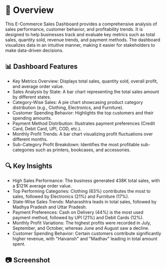 # 📌 Overview
This E-Commerce Sales Dashboard provides a comprehensive analysis of sales performance, customer behavior, and profitability trends. It is designed to help businesses track and evaluate key metrics such as total sales, quantity sold, revenue trends, and payment methods. The dashboard visualizes data in an intuitive manner, making it easier for stakeholders to make data-driven decisions.

## 📊 Dashboard Features
- Key Metrics Overview: Displays total sales, quantity sold, overall profit, and average order value.
- Sales Analysis by State: A bar chart representing the total sales amount by different states.
- Category-Wise Sales: A pie chart showcasing product category distribution (e.g., Clothing, Electronics, and Furniture).
- Customer Spending Behavior: Highlights the top customers and their spending amounts.
- Payment Method Distribution: Illustrates payment preferences (Credit Card, Debit Card, UPI, COD, etc.).
- Monthly Profit Trends: A bar chart visualizing profit fluctuations over different months.
- Sub-Category Profit Breakdown: Identifies the most profitable sub-categories such as printers, bookcases, and accessories.
## 🔍 Key Insights
- High Sales Performance: The business generated 438K total sales, with a $121K average order value.
- Top Performing Categories: Clothing (63%) contributes the most to sales, followed by Electronics (21%) and Furniture (17%).
- State-Wise Sales Trends: Maharashtra leads in total sales, followed by Madhya Pradesh and Uttar Pradesh.
- Payment Preferences: Cash on Delivery (44%) is the most used payment method, followed by UPI (21%) and Debit Cards (12%).
- Monthly Profit Variations: The highest profits were recorded in July, September, and October, whereas June and August saw a decline.
- Customer Spending Behavior: Certain customers contribute significantly higher revenue, with "Haivansh" and "Madhav" leading in total amount spent.
## 📷 Screenshot


